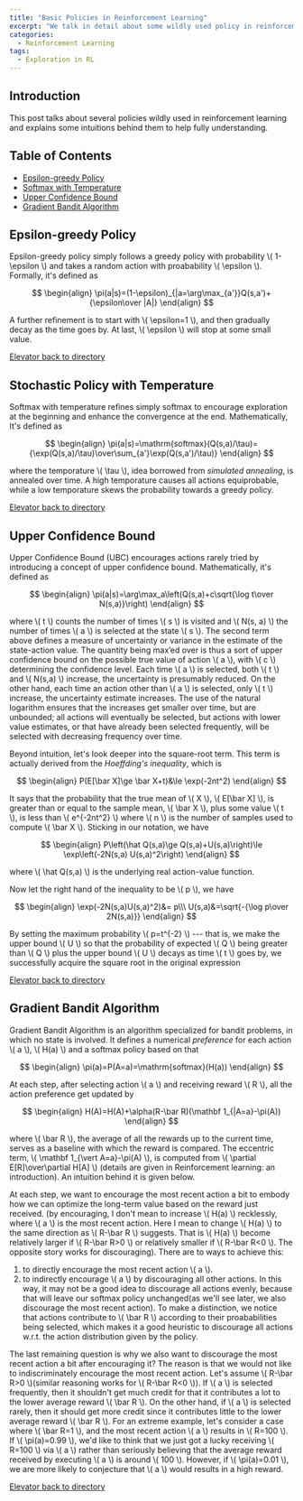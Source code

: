 ```yaml
---
title: "Basic Policies in Reinforcement Learning"
excerpt: "We talk in detail about some wildly used policy in reinforcement learning, including epsilon-greedy policy, stochastic policy with temperature, upper confidence bound(UCB), and gradient bandit algorithm"
categories:
  - Reinforcement Learning
tags:
  - Exploration in RL
---
```


## Introduction

This post talks about several policies wildly used in reinforcement learning and explains some intuitions behind them to help fully understanding.

## <a name="dir"></a>Table of Contents

- [Epsilon-greedy Policy](#epsilon)
- [Softmax with Temperature](#soft)
- [Upper Confidence Bound](#ucb)
- [Gradient Bandit Algorithm](#gba)

## <a name="epsilon"></a>Epsilon-greedy Policy

Epsilon-greedy policy simply follows a greedy policy with probability \\( 1-\epsilon \\) and takes a random action with proabability \\( \epsilon \\). Formally, it's defined as

$$
\begin{align}
\pi(a|s)=(1-\epsilon)_{|a=\arg\max_{a'}}Q(s,a')+{\epsilon\over |A|}
\end{align}
$$


 A further refinement is to start with \\( \epsilon=1 \\), and then gradually decay as the time goes by. At last, \\( \epsilon \\) will stop at some small value.

[Elevator back to directory](#dir)

## <a name="soft"></a>Stochastic Policy with Temperature

Softmax with temperature refines simply softmax to encourage exploration at the beginning and enhance the convergence at the end. Mathematically, It's defined as

$$
\begin{align}
\pi(a|s)=\mathrm{softmax}(Q(s,a)/\tau)={\exp(Q(s,a)/\tau)\over\sum_{a'}\exp(Q(s,a')/\tau)}
\end{align}
$$

where the temporature \\( \tau \\), idea borrowed from *simulated annealing*, is annealed over time. A high temporature causes all actions equiprobable, while a low temporature skews the probability towards a greedy policy.  

[Elevator back to directory](#dir)

## <a name="ucb"></a>Upper Confidence Bound

Upper Confidence Bound (UBC) encourages actions rarely tried by introducing a concept of upper confidence bound. Mathematically, it's defined as

$$
\begin{align}
\pi(a|s)=\arg\max_a\left(Q(s,a)+c\sqrt{\log t\over N(s,a)}\right)
\end{align}
$$

where \\( t \\) counts the number of times \\( s \\) is visited and \\( N(s, a) \\) the number of times \\( a \\) is selected at the state \\( s \\). The second term above defines a measure of uncertainty or variance in the estimate of the state-action value. The quantity being max’ed over is thus a sort of upper confidence bound on the possible true value of action \\( a \\), with \\( c \\) determining the confidence level. Each time \\( a \\) is selected, both \\( t \\) and \\( N(s,a) \\) increase, the uncertainty is presumably reduced. On the other hand, each time an action other than \\( a \\) is selected, only \\( t \\) increase, the uncertainty estimate increases. The use of the natural logarithm ensures that the increases get smaller over time, but are unbounded; all actions will eventually be selected, but actions with lower value estimates, or that have already been selected frequently, will be selected with decreasing frequency over time.

Beyond intuition, let's look deeper into the square-root term. This term is actually derived from the *Hoeffding's inequality*, which is

$$
\begin{align}
P(E[\bar X]\ge \bar X+t)&\le \exp(-2nt^2)
\end{align}
$$

It says that the probability that the true mean of \\( X \\), \\( E[\bar X] \\), is greater than or equal to the sample mean, \\( \bar X \\), plus some value \\( t \\), is less than \\( e^{-2nt^2} \\) where \\( n \\) is the number of samples used to compute \\( \bar X \\). Sticking in our notation, we have

$$
\begin{align}
P\left(\hat Q(s,a)\ge Q(s,a)+U(s,a)\right)\le \exp\left(-2N(s,a) U(s,a)^2\right)
\end{align}
$$

where \\( \hat Q(s,a) \\) is the underlying real action-value function.

Now let the right hand of the inequality to be \\( p \\), we have 

$$
\begin{align}
\exp(-2N(s,a)U(s,a)^2)&= p\\\
U(s,a)&=\sqrt{-{\log p\over 2N(s,a)}}
\end{align}
$$

By setting the maximum probability \\( p=t^{-2} \\) --- that is, we make the upper bound \\( U \\) so that the probability of expected \\( Q \\) being greater than \\( Q \\) plus the upper bound \\( U \\) decays as time \\( t \\) goes by, we successfully acquire the square root in the original expression

[Elevator back to directory](#dir)

## <a name="gba"></a>Gradient Bandit Algorithm

Gradient Bandit Algorithm is an algorithm specialized for bandit problems, in which no state is involved. It defines a numerical *preference* for each action \\( a \\), \\( H(a) \\) and a softmax policy based on that

$$
\begin{align}
\pi(a)=P(A=a)=\mathrm{softmax}(H(a))
\end{align}
$$

At each step, after selecting action \\( a \\) and receiving reward \\( R \\), all the action preference get updated by

$$
\begin{align}
H(A)=H(A)+\alpha(R-\bar R)(\mathbf 1_{|A=a}-\pi(A))
\end{align}
$$

where \\( \bar R \\), the average of all the rewards up to the current time, serves as a baseline with which the reward is compared. The eccentric term, \\( \mathbf 1_{\vert A=a}-\pi(A) \\), is computed from \\( \partial E[R]\over\partial H[A] \\) (details are given in Reinforcement learning: an introduction). An intuition behind it is given below.

At each step, we want to encourage the most recent action a bit to embody how we can optimize the long-term value based on the reward just received. (by encouraging, I don't mean to increase \\( H(a) \\) recklessly, where \\( a \\) is the most recent action. Here I mean to change \\( H(a) \\) to the same direction as \\( R-\bar R \\) suggests. That is \\( H(a) \\) become relatively larger if \\( R-\bar R>0 \\) or relatively smaller if \\( R-\bar R<0 \\). The opposite story works for discouraging). There are to ways to achieve this: 

1. to directly encourage the most recent action \\( a \\). 
2. to indirectly encourage \\( a \\) by discouraging all other actions. In this way, it may not be a good idea to discourage all actions evenly, because that will leave our softmax policy unchanged(as we'll see later, we also discourage the most recent action). To make a distinction, we notice that actions contribute to \\( \bar R \\) according to their proababilities being selected, which makes it a good heuristic to discourage all actions w.r.t. the action distribution given by the policy. 

The last remaining question is why we also want to discourage the most recent action a bit after encouraging it? The reason is that we would not like to indiscriminately encourage the most recent action. Let's assume \\( R-\bar R>0 \\)(similar reasoning works for \\( R-\bar R<0 \\)). If \\( a \\) is selected frequently, then it shouldn't get much credit for that it contributes a lot to the lower average reward \\( \bar R \\). On the other hand, if \\( a \\) is selected rarely, then it should get more credit since it contributes little to the lower average reward \\( \bar R \\). For an extreme example, let's consider a case where \\( \bar R=1 \\), and the most recent action \\( a \\) results in \\( R=100 \\). If \\( \pi(a)=0.99 \\), we'd like to think that we just got a lucky receiving \\( R=100 \\) via \\( a \\) rather than seriously believing that the average reward received by executing \\( a \\) is around \\( 100 \\). However, if \\( \pi(a)=0.01 \\), we are more likely to conjecture that \\( a \\) would results in a high reward. 

[Elevator back to directory](#dir)